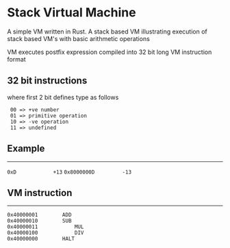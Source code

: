 # Stack Virtual Machine

A simple VM written in Rust. A stack based VM illustrating execution of stack based VM's with basic arithmetic operations

VM executes postfix expression compiled into 32 bit long VM instruction format

## 32 bit instructions
where first 2 bit defines type as follows
```
 00 => +ve number
 01 => primitive operation
 10 => -ve operation
 11 => undefined
```

## Example
------------------------------------------------------------
`0xD			+13`
`0x8000000D       	-13`

## VM instruction
-----------------------------------------------------------
 `0x40000001		ADD`           
 `0x40000010		SUB`           
 `0x40000011	    	MUL`           
 `0x40000100	    	DIV`           
 `0x40000000		HALT`

 

